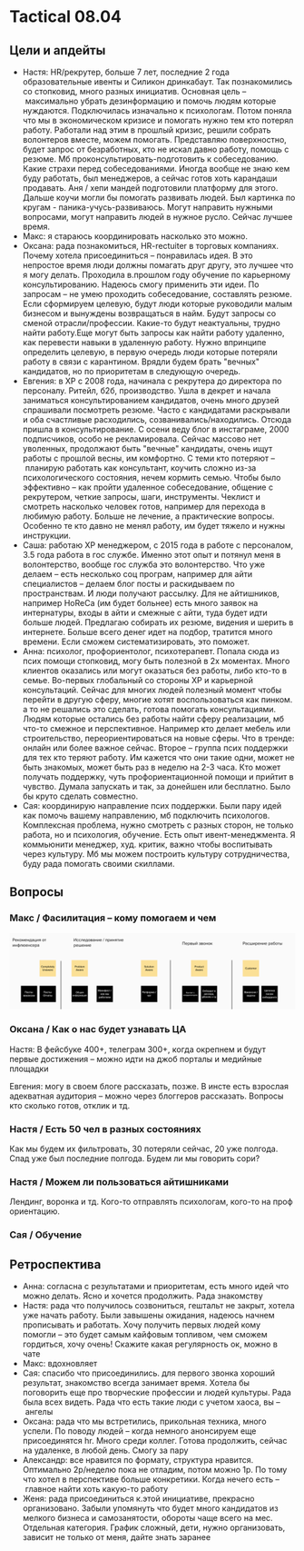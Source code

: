 # Tactical 08.04

## Цели и апдейты

* Настя: HR/рекрутер, больше 7 лет, последние 2 года образовательные ивенты и Силикон дринкабаут. Так познакомились со стопковид, много разных инициатив. Основная цель – максимально убрать дезинформацию и помочь людям которые нуждаются. Подключилась изначально к психологам. Потом поняла что мы в экономическом кризисе и помогать нужно тем кто потерял работу. Работали над этим в прошлый кризис, решили собрать волонтеров вместе, можем помогать. Представляю поверхностно, будет запрос от безработных, кто не искал давно работу, помощь с резюме.  Мб проконсультировать-подготовить к собеседованию. Какие страхи перед собеседованиями. Иногда вообще не знаю кем буду работать, был менеджеров, а сейчас готов хоть карандаши продавать. Аня / хепи мандей подготовили платформу для этого. Дальше коучи могли бы помогать развивать людей. Был картинка по кругам - паника-учусь-развиваюсь. Могут направить нужными вопросами, могут направить людей в нужное русло. Сейчас лучшее время.
* Макс: я стараюсь координировать насколько это можно.
* Оксана: рада познакомиться, HR-rectuiter в торговых компаниях. Почему хотела присоединиться – понравилась идея. В это непростое время люди должны помагать друг другу, это лучшее что я могу делать. Проходила в.прошлом году обучение по карьерному консультированию. Надеюсь смогу применить эти идеи. По запросам – не умею проходить собеседование, составлять резюме. Если сформируем целевую, будут люди которые руководили малым бизнесом и вынуждены возвращаться в найм. Будут запросы со сменой отрасли/профессии. Какие-то будут неактуальны, трудно найти работу.Еще могут быть запросы как найти работу удаленно, как перевести навыки в удаленную работу. Нужно впринципе определить целевую, в первую очередь люди которые потеряли работу в связи с карантином. Врядли будем брать "вечных" кандидатов, но по приоритетам в следующую очередь.
* Евгения: в ХР с 2008 года, начинала с рекрутера до директора по персоналу. Ритейл, б2б, производство. Ушла в декрет и начала заниматься консультированием кандидатов, очень много друзей спрашивали посмотреть резюме. Часто с кандидатами раскрывали и оба счастливые расходились, созванивались/находились. Отсюда пришла в консультирование. С осени веду блог в инстаграме, 2000 подписчиков, особо не рекламировала. Сейчас массово нет уволенных, продолжают быть "вечные" кандидаты, очень ищут работы с прошлой весны, им комфортно. С теми кто потеряют – планирую работать как консультант, коучить сложно из-за психологического состояния, нечем кормить семью. Чтобы было эффективно – как пройти удаленное собеседование, общение с рекрутером, четкие запросы, шаги, инструменты. Чеклист и смотреть насколько человек готов, например для перехода в любимую работу. Больше не лечение, а практические вопросы. Особенно те кто давно не менял работу, им будет тяжело и нужны инструкции.
* Саша: работаю ХР менеджером, с 2015 года в работе с персоналом, 3.5 года работа в гос службе. Именно этот опыт и потянул меня в волонтерство, вообще гос служба это волонтерство. Что уже делаем – есть несколько соц програм, например для айти специалистов – делаем блог посты и раскидываем по пространствам. И люди получают рассылку. Для не айтишников, например HoReCa \(им будет больнее\) есть много заявок на интернатуры, входы в айти и смежные с айти, туда будет идти больше людей. Предлагаю собирать их резюме, видения и шерить в интернете. Больше всего денег идет на подбор, тратится много времени. Если сможем систематизировать, это поможет. 
* Анна: психолог, профориентолог, психотерапевт. Попала сюда из псих помощи стопковид, могу быть полезной в 2х моментах. Много клиентов оказались или могут оказаться без работы, либо кто-то в семье. Во-первых глобальный со стороны ХР и карьерной консультаций. Сейчас для многих людей полезный момент чтобы перейти в другую сферу, многие хотят воспользоваться как пинком. а то не решались это сделать, готова помогать консультациями. Людям которые остались без работы найти сферу реализации, мб что-то смежное и перспективное. Например кто делает мебель или строительство, переориентироваться на новые сферы. Что в тренде: онлайн или более важное сейчас. Второе – группа псих поддержки для тех кто теряют работу. Им кажется что они такие одни, может не быть знакомых, может быть раз в неделю на 2-3 часа. Кто может получать поддержку, чуть профориентационной помощи и прийтит в чувство. Думала запускать и так, за донейшен или бесплатно. Было бы круто сделать совместно.
* Сая: координирую направление псих поддержки. Были пару идей как помочь вашему направлению, мб подключить психологов. Комплексная проблема, нужно смотреть с разных сторон, не только работа, но и психология, обучение. Есть опыт ивент-менеджмента. Я коммьюнити менеджер, худ. критик, важно чтобы воспитывать через культуру. Мб мы можем построить культуру сотрудничества, буду рада помогать своими скиллами.

## Вопросы

### Макс / Фасилитация – кому помогаем и чем

![](../.gitbook/assets/image%20%2835%29.png)

### Оксана / Как о нас будет узнавать ЦА

Настя: В фейсбуке 400+, телеграм 300+, когда окрепнем и будут первые достижения – можно идти на джоб порталы и медийные площадки

Евгения: могу в своем блоге рассказать, позже. В инсте есть взрослая адекватная аудитория – можно через блоггеров рассказать. Вопросы кто сколько готов, отклик и тд.

### Настя / Есть 50 чел в разных состояниях

Как мы будем их фильтровать, 30 потеряли сейчас, 20 уже полгода. Спад уже был последние полгода. Будем ли мы говорить сори?

### Настя / Можем ли пользоваться айтишниками

Лендинг, воронка и тд. Кого-то отправлять психологам, кого-то на проф ориентацию.

### Сая / Обучение

## Ретроспектива

* Анна: согласна с результатами и приоритетам, есть много идей что можно делать. Ясно и хочется продолжить. Рада знакомству
* Настя: рада что получилось созвониться, гештальт не закрыт, хотела уже начать работу. Были завышены ожидания, надеюсь начнем прописывать и работать. Хочу получить первых людей кому помогли – это будет самым кайфовым топливом, чем сможем гордиться, хочу очень! Скажите какая регулярность ок, можно в чате
* Макс: вдохновляет
* Сая: спасибо что присоединились. для первого звонка хороший результат, знакомство всегда занимает время. Хотела бы поговорить еще про творческие профессии и людей культуры. Рада была всех видеть. Рада что есть такие люди с учетом хаоса, вы – ангелы
* Оксана: рада что мы встретились, прикольная техника, много успели. По поводу людей – когда немного анонсируем еще присоединятся hr. Много среди коллег. Готова продолжить, сейчас на удаленке, в любой день. Смогу за пару
* Александр: все нравится по формату, структура нравится. Оптимально 2р/неделю пока не отладим, потом можно 1р. По тому что хотел в перспективе больше конкретики. Когда нечего есть – главное найти хоть какую-то работу
* Женя: рада присоединиться к.этой инициативе, прекрасно организовано. Забыли упомянуть что будет много кандидатов из мелкого бизнеса и самозанятости, обороты чаще всего на мес. Отдельная категория. График сложный, дети, нужно организовать, зависит не только от меня, дайте знать заранее

